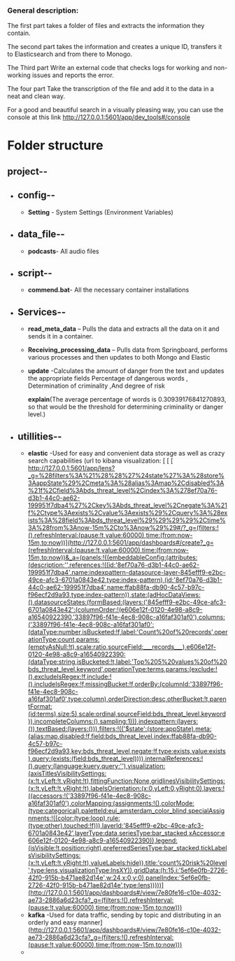   ### General description:

 The first part takes a folder of files and extracts the information they contain.

The second part takes the information and creates a unique ID, transfers it to Elasticsearch and from there to Monogo.

The Third part Write an external code that checks logs for working and non-working issues and reports the error.

The four part Take the transcription of the file and add it to the data in a neat and clean way.

For a good and beautiful search in a visually pleasing way, you can use the console at this link http://127.0.0.1:5601/app/dev_tools#/console

# Folder structure

## project--
- ## config--
     -  **Setting** - System Settings (Environment Variables)
  
- ## data_file--
     -   **podcasts**- All audio files
  
- ## script--
     - **commend.bat**- All the necessary container installations 

- ## Services--
   -  **read_meta_data** – Pulls the data and extracts all the data on it and sends it in a container.
     
   -  **Receiving_processing_data** – Pulls data from Springboard, performs various processes and then updates to both Mongo and Elastic
      
   -  **update** -Calculates the amount of danger from the text and updates the appropriate fields 
                  Percentage of dangerous words , Determination of criminality ,And degree of risk
                      

        **explain**(The average percentage of words is 0.30939176841270893, so that would be the threshold for determining criminality or danger level.)
    
                 
                  
                   
 - ## utillities--  
     - **elastic** -Used for easy and convenient data storage as well as crazy search capabilities
         (url to kibana visualization:
[  [   [ [  http://127.0.0.1:5601/app/lens?_g=%28filters%3A%21%28%28%27%24state%27%3A%28store%3AappState%29%2Cmeta%3A%28alias%3Amap%2Cdisabled%3A%21f%2Cfield%3Abds_threat_level%2Cindex%3A%278ef70a76-d3b1-44c0-ae62-199951f7dba4%27%2Ckey%3Abds_threat_level%2Cnegate%3A%21f%2Ctype%3Aexists%2Cvalue%3Aexists%29%2Cquery%3A%28exists%3A%28field%3Abds_threat_level%29%29%29%29%2Ctime%3A%28from%3Anow-15m%2Cto%3Anow%29%29#/?_g=(filters:!(),refreshInterval:(pause:!t,value:60000),time:(from:now-15m,to:now))](http://127.0.0.1:5601/app/dashboards#/create?_g=(refreshInterval:(pause:!t,value:60000),time:(from:now-15m,to:now))&_a=(panels:!((embeddableConfig:(attributes:(description:'',references:!((id:'8ef70a76-d3b1-44c0-ae62-199951f7dba4',name:indexpattern-datasource-layer-845efff9-e2bc-49ce-afc3-6701a0843e42,type:index-pattern),(id:'8ef70a76-d3b1-44c0-ae62-199951f7dba4',name:ffab88fa-db90-4c57-b97c-f96ecf2d9a93,type:index-pattern)),state:(adHocDataViews:(),datasourceStates:(formBased:(layers:('845efff9-e2bc-49ce-afc3-6701a0843e42':(columnOrder:!(e606e12f-0120-4e98-a8c9-a16540922390,'33897f96-f41e-4ec8-908c-a16faf301af0'),columns:('33897f96-f41e-4ec8-908c-a16faf301af0':(dataType:number,isBucketed:!f,label:'Count%20of%20records',operationType:count,params:(emptyAsNull:!t),scale:ratio,sourceField:___records___),e606e12f-0120-4e98-a8c9-a16540922390:(dataType:string,isBucketed:!t,label:'Top%205%20values%20of%20bds_threat_level.keyword',operationType:terms,params:(exclude:!(),excludeIsRegex:!f,include:!(),includeIsRegex:!f,missingBucket:!f,orderBy:(columnId:'33897f96-f41e-4ec8-908c-a16faf301af0',type:column),orderDirection:desc,otherBucket:!t,parentFormat:(id:terms),size:5),scale:ordinal,sourceField:bds_threat_level.keyword)),incompleteColumns:(),sampling:1))),indexpattern:(layers:()),textBased:(layers:())),filters:!(('$state':(store:appState),meta:(alias:map,disabled:!f,field:bds_threat_level,index:ffab88fa-db90-4c57-b97c-f96ecf2d9a93,key:bds_threat_level,negate:!f,type:exists,value:exists),query:(exists:(field:bds_threat_level)))),internalReferences:!(),query:(language:kuery,query:''),visualization:(axisTitlesVisibilitySettings:(x:!t,yLeft:!t,yRight:!t),fittingFunction:None,gridlinesVisibilitySettings:(x:!t,yLeft:!t,yRight:!t),labelsOrientation:(x:0,yLeft:0,yRight:0),layers:!((accessors:!('33897f96-f41e-4ec8-908c-a16faf301af0'),colorMapping:(assignments:!(),colorMode:(type:categorical),paletteId:eui_amsterdam_color_blind,specialAssignments:!((color:(type:loop),rule:(type:other),touched:!f))),layerId:'845efff9-e2bc-49ce-afc3-6701a0843e42',layerType:data,seriesType:bar_stacked,xAccessor:e606e12f-0120-4e98-a8c9-a16540922390)),legend:(isVisible:!t,position:right),preferredSeriesType:bar_stacked,tickLabelsVisibilitySettings:(x:!t,yLeft:!t,yRight:!t),valueLabels:hide)),title:'count%20risk%20level',type:lens,visualizationType:lnsXY)),gridData:(h:15,i:'5ef6e0fb-2726-42f0-915b-b471ae82d14e',w:24,x:0,y:0),panelIndex:'5ef6e0fb-2726-42f0-915b-b471ae82d14e',type:lens)))))](http://127.0.0.1:5601/app/dashboards#/view/7e80fe16-c10e-4032-ae73-2886a6d23cfa?_g=(filters:!(),refreshInterval:(pause:!t,value:60000),time:(from:now-15m,to:now)))
       ](http://127.0.0.1:5601/app/dashboards#/view/7e80fe16-c10e-4032-ae73-2886a6d23cfa?_g=(filters:!(),refreshInterval:(pause:!t,value:60000),time:(from:now-15m,to:now)))
     - **kafka** -Used for data traffic, sending by topic and distributing in an orderly and easy manner](http://127.0.0.1:5601/app/dashboards#/view/7e80fe16-c10e-4032-ae73-2886a6d23cfa?_g=(filters:!(),refreshInterval:(pause:!t,value:60000),time:(from:now-15m,to:now)))
     - 






